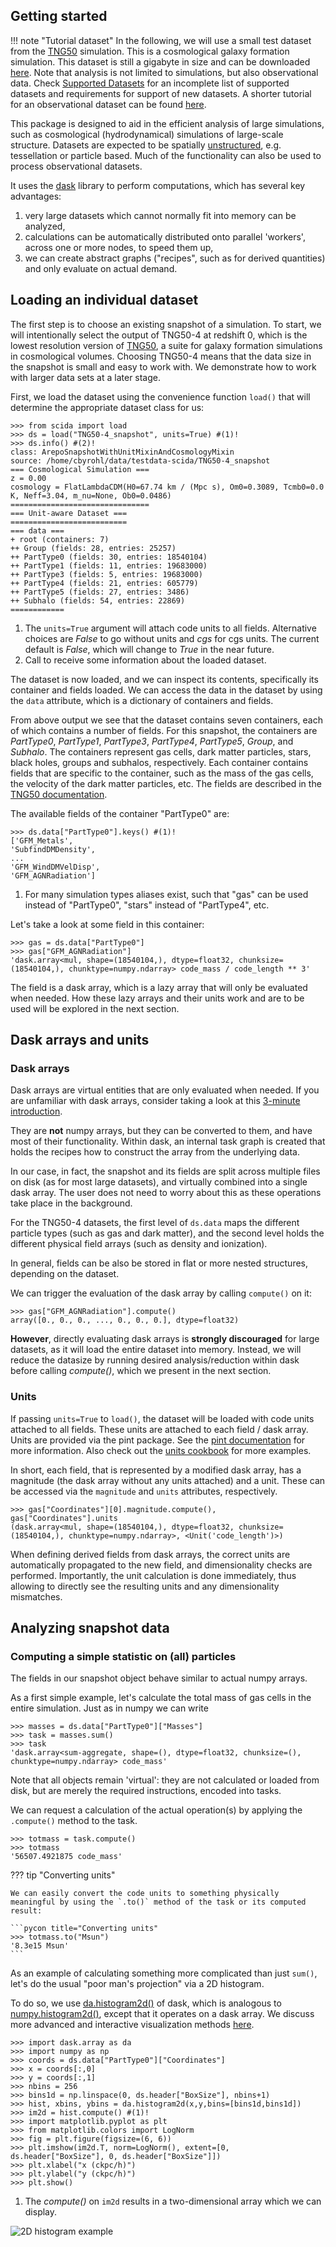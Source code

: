 ## Getting started

!!! note "Tutorial dataset"
    In the following, we will use a small test dataset from the [TNG50](https://www.tng-project.org/) simulation.
    This is a cosmological galaxy formation simulation. This dataset is still a gigabyte in size and can be downloaded [here](https://heibox.uni-heidelberg.de/f/dc65a8c75220477eb62d/).
    Note that analysis is not limited to simulations, but also observational data.
    Check [Supported Datasets](supported_data.md) for an incomplete list of supported datasets
    and requirements for support of new datasets.
    A shorter tutorial for an observational dataset can be found [here](tutorial_observations.md).


This package is designed to aid in the efficient analysis of large simulations,
such as cosmological (hydrodynamical) simulations of large-scale structure.
Datasets are expected to be spatially [unstructured](https://en.wikipedia.org/wiki/Unstructured_grid), e.g. tessellation or particle based.
Much of the functionality can also be used to process observational datasets.

It uses the [dask](https://dask.org/) library to perform computations, which has several key advantages:

1. very large datasets which cannot normally fit into memory can be analyzed,
2. calculations can be automatically distributed onto parallel 'workers', across one or more nodes, to speed them up,
3. we can create abstract graphs ("recipes", such as for derived quantities) and only evaluate on actual demand.

## Loading an individual dataset

The first step is to choose an existing snapshot of a simulation.
To start, we will intentionally select the output of TNG50-4 at redshift 0,
which is the lowest resolution version of [TNG50](https://www.tng-project.org/),
a suite for galaxy formation simulations in cosmological volumes.
Choosing TNG50-4 means that the data size in the snapshot is small and easy to work with.
We demonstrate how to work with larger data sets at a later stage.

First, we load the dataset using the convenience function `load()` that will determine the appropriate dataset class for us:


```pycon title="Loading a dataset"
>>> from scida import load
>>> ds = load("TNG50-4_snapshot", units=True) #(1)!
>>> ds.info() #(2)!
class: ArepoSnapshotWithUnitMixinAndCosmologyMixin
source: /home/cbyrohl/data/testdata-scida/TNG50-4_snapshot
=== Cosmological Simulation ===
z = 0.00
cosmology = FlatLambdaCDM(H0=67.74 km / (Mpc s), Om0=0.3089, Tcmb0=0.0 K, Neff=3.04, m_nu=None, Ob0=0.0486)
===============================
=== Unit-aware Dataset ===
==========================
=== data ===
+ root (containers: 7)
++ Group (fields: 28, entries: 25257)
++ PartType0 (fields: 30, entries: 18540104)
++ PartType1 (fields: 11, entries: 19683000)
++ PartType3 (fields: 5, entries: 19683000)
++ PartType4 (fields: 21, entries: 605779)
++ PartType5 (fields: 27, entries: 3486)
++ Subhalo (fields: 54, entries: 22869)
============
```

1. The `units=True` argument will attach code units to all fields. Alternative choices are *False* to go without units and *cgs* for cgs units.
   The current default is *False*, which will change to *True* in the near future.
2. Call to receive some information about the loaded dataset.




The dataset is now loaded, and we can inspect its contents, specifically its container and fields loaded.
We can access the data in the dataset by using the `data` attribute, which is a dictionary of containers and fields.

From above output we see that the dataset contains seven containers, each of which contains a number of fields.
For this snapshot, the containers are *PartType0*, *PartType1*, *PartType3*, *PartType4*, *PartType5*, *Group*, and *Subhalo*.
The containers represent gas cells, dark matter particles, stars, black holes, groups and subhalos, respectively.
Each container contains fields that are specific to the container, such as the mass of the gas cells, the velocity of the dark matter particles, etc.
The fields are described in the [TNG50 documentation](https://www.tng-project.org/data/docs/specifications/).

The available fields of the container "PartType0" are:

```pycon title="Available fields of a given container"
>>> ds.data["PartType0"].keys() #(1)!
['GFM_Metals',
'SubfindDMDensity',
...
'GFM_WindDMVelDisp',
'GFM_AGNRadiation']
```

1. For many simulation types aliases exist, such that "gas" can be used instead of "PartType0", "stars" instead of "PartType4", etc.

Let's take a look at some field in this container:

```pycon title="Inspecting a field"
>>> gas = ds.data["PartType0"]
>>> gas["GFM_AGNRadiation"]
'dask.array<mul, shape=(18540104,), dtype=float32, chunksize=(18540104,), chunktype=numpy.ndarray> code_mass / code_length ** 3'
```

The field is a dask array, which is a lazy array that will only be evaluated when needed.
How these lazy arrays and their units work and are to be used will be explored in the next section.

## Dask arrays and units

### Dask arrays
Dask arrays are virtual entities that are only evaluated when needed.
If you are unfamiliar with dask arrays, consider taking a look at this [3-minute introduction](https://docs.dask.org/en/stable/array.html).

They are **not** numpy arrays, but they can be converted to them, and have most of their functionality.
Within dask, an internal task graph is created that holds the recipes how to construct the array from the underlying data.

In our case, in fact, the snapshot and its fields are split across multiple files on disk (as for most large datasets),
and virtually combined into a single dask array. The user does not need to worry about this as these operations take place in the background.

For the TNG50-4 datasets, the first level of `ds.data` maps the different particle types (such as gas and dark matter),
and the second level holds the different physical field arrays (such as density and ionization).

In general, fields can be also be stored in flat or more nested structures, depending on the dataset.

We can trigger the evaluation of the dask array by calling `compute()` on it:

```pycon title="Evaluating a dask array"
>>> gas["GFM_AGNRadiation"].compute()
array([0., 0., 0., ..., 0., 0., 0.], dtype=float32)
```

**However**, directly evaluating dask arrays is **strongly discouraged** for large datasets, as it will load the entire dataset into memory.
Instead, we will reduce the datasize by running desired analysis/reduction within dask before calling *compute()*,
which we present in the next section.

### Units

If passing `units=True` to `load()`, the dataset will be loaded with code units attached to all fields.
These units are attached to each field / dask array. Units are provided via the pint package.
See the [pint documentation](https://pint.readthedocs.io/en/stable/) for more information. Also check out the
[units cookbook](notebooks/cookbook/units.ipynb) for more examples.

In short, each field, that is represented by a modified dask array, has a magnitude (the dask array without any units attached) and a unit.
These can be accessed via the `magnitude` and `units` attributes, respectively.

```pycon  title="Accessing the magnitude and units of a field"
>>> gas["Coordinates"][0].magnitude.compute(), gas["Coordinates"].units
(dask.array<mul, shape=(18540104,), dtype=float32, chunksize=(18540104,), chunktype=numpy.ndarray>, <Unit('code_length')>)
```

When defining derived fields from dask arrays, the correct units are automatically propagated to the new field,
and dimensionality checks are performed. Importantly, the unit calculation is done immediately, thus allowing
to directly see the resulting units and any dimensionality mismatches.


## Analyzing snapshot data
### Computing a simple statistic on (all) particles

The fields in our snapshot object behave similar to actual numpy arrays.

As a first simple example, let's calculate the total mass of gas cells in the entire simulation. Just as in numpy we can write

```pycon title="Calculating the total mass of gas cells"
>>> masses = ds.data["PartType0"]["Masses"]
>>> task = masses.sum()
>>> task
'dask.array<sum-aggregate, shape=(), dtype=float32, chunksize=(), chunktype=numpy.ndarray> code_mass'
```

Note that all objects remain 'virtual': they are not calculated or loaded from disk,
but are merely the required instructions, encoded into tasks.

We can request a calculation of the actual operation(s) by applying the `.compute()` method to the task.

```pycon
>>> totmass = task.compute()
>>> totmass
'56507.4921875 code_mass'
```

??? tip "Converting units"

    We can easily convert the code units to something physically meaningful by using the `.to()` method of the task or its computed result:

    ```pycon title="Converting units"
    >>> totmass.to("Msun")
    '8.3e15 Msun'
    ```
As an example of calculating something more complicated than just `sum()`, let's do the usual "poor man's projection" via a 2D histogram.

To do so, we use [da.histogram2d()](https://docs.dask.org/en/latest/array.html) of dask,
which is analogous to [numpy.histogram2d()](https://numpy.org/doc/stable/reference/generated/numpy.histogram2d.html),
except that it operates on a dask array.
We discuss more advanced and interactive visualization methods [here](visualization.md).

```pycon
>>> import dask.array as da
>>> import numpy as np
>>> coords = ds.data["PartType0"]["Coordinates"]
>>> x = coords[:,0]
>>> y = coords[:,1]
>>> nbins = 256
>>> bins1d = np.linspace(0, ds.header["BoxSize"], nbins+1)
>>> hist, xbins, ybins = da.histogram2d(x,y,bins=[bins1d,bins1d])
>>> im2d = hist.compute() #(1)!
>>> import matplotlib.pyplot as plt
>>> from matplotlib.colors import LogNorm
>>> fig = plt.figure(figsize=(6, 6))
>>> plt.imshow(im2d.T, norm=LogNorm(), extent=[0, ds.header["BoxSize"], 0, ds.header["BoxSize"]])
>>> plt.xlabel("x (ckpc/h)")
>>> plt.ylabel("y (ckpc/h)")
>>> plt.show()
```

1. The *compute()* on `im2d` results in a two-dimensional array which we can display.

![2D histogram example](images/simple_hist2d.png)
